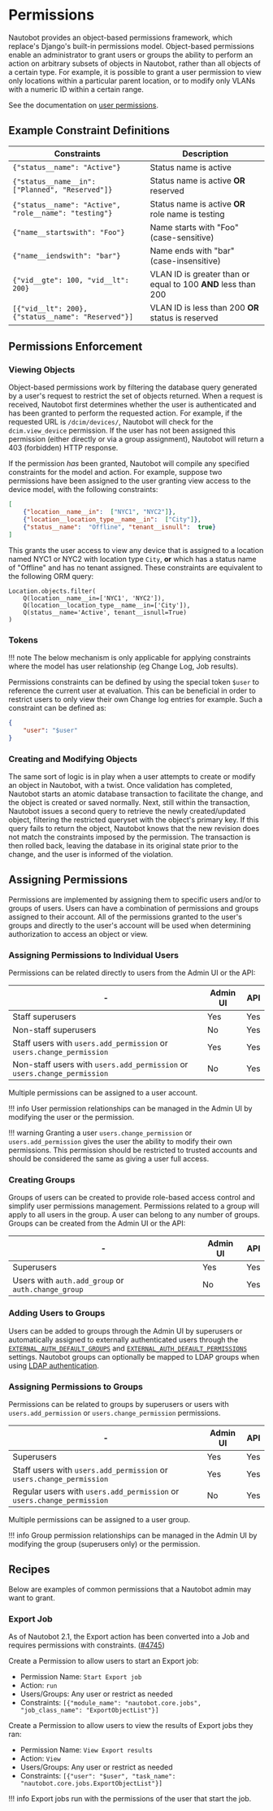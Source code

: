 # Permissions

Nautobot provides an object-based permissions framework, which replace's Django's built-in permissions model. Object-based permissions enable an administrator to grant users or groups the ability to perform an action on arbitrary subsets of objects in Nautobot, rather than all objects of a certain type. For example, it is possible to grant a user permission to view only locations within a particular parent location, or to modify only VLANs with a numeric ID within a certain range.

See the documentation on [user permissions](../../platform-functionality/users/objectpermission.md).

## Example Constraint Definitions

| Constraints                                           | Description                                                   |
|-------------------------------------------------------|---------------------------------------------------------------|
| `{"status__name": "Active"}`                          | Status name is active                                         |
| `{"status__name__in": ["Planned", "Reserved"]}`       | Status name is active **OR** reserved                         |
| `{"status__name": "Active", "role__name": "testing"}` | Status name is active **OR** role name is testing             |
| `{"name__startswith": "Foo"}`                         | Name starts with "Foo" (case-sensitive)                       |
| `{"name__iendswith": "bar"}`                          | Name ends with "bar" (case-insensitive)                       |
| `{"vid__gte": 100, "vid__lt": 200}`                   | VLAN ID is greater than or equal to 100 **AND** less than 200 |
| `[{"vid__lt": 200}, {"status__name": "Reserved"}]`    | VLAN ID is less than 200 **OR** status is reserved            |

## Permissions Enforcement

### Viewing Objects

Object-based permissions work by filtering the database query generated by a user's request to restrict the set of objects returned. When a request is received, Nautobot first determines whether the user is authenticated and has been granted to perform the requested action. For example, if the requested URL is `/dcim/devices/`, Nautobot will check for the `dcim.view_device` permission. If the user has not been assigned this permission (either directly or via a group assignment), Nautobot will return a 403 (forbidden) HTTP response.

If the permission _has_ been granted, Nautobot will compile any specified constraints for the model and action. For example, suppose two permissions have been assigned to the user granting view access to the device model, with the following constraints:

```json
[
    {"location__name__in":  ["NYC1", "NYC2"]},
    {"location__location_type__name__in":  ["City"]},
    {"status__name":  "Offline", "tenant__isnull":  true}
]
```

This grants the user access to view any device that is assigned to a location named NYC1 or NYC2 with location type `City`, **or** which has a status name of "Offline" and has no tenant assigned. These constraints are equivalent to the following ORM query:

```no-highlight
Location.objects.filter(
    Q(location__name__in=['NYC1', 'NYC2']),
    Q(location__location_type__name__in=['City']),
    Q(status__name='Active', tenant__isnull=True)
)
```

### Tokens

!!! note
    The below mechanism is only applicable for applying constraints where the model has user relationship (eg Change Log, Job results).

Permissions constraints can be defined by using the special token `$user` to reference the current user at evaluation. This can be beneficial in order to restrict users to only view their own Change log entries for example. Such a constraint can be defined as:

```json
{
    "user": "$user"
}
```

### Creating and Modifying Objects

The same sort of logic is in play when a user attempts to create or modify an object in Nautobot, with a twist. Once validation has completed, Nautobot starts an atomic database transaction to facilitate the change, and the object is created or saved normally. Next, still within the transaction, Nautobot issues a second query to retrieve the newly created/updated object, filtering the restricted queryset with the object's primary key. If this query fails to return the object, Nautobot knows that the new revision does not match the constraints imposed by the permission. The transaction is then rolled back, leaving the database in its original state prior to the change, and the user is informed of the violation.

## Assigning Permissions

Permissions are implemented by assigning them to specific users and/or to groups of users. Users can have a combination of permissions and groups assigned to their account. All of the permissions granted to the user's groups and directly to the user's account will be used when determining authorization to access an object or view.

### Assigning Permissions to Individual Users

Permissions can be related directly to users from the Admin UI or the API:

| -                                                                      | Admin UI | API |
| ---------------------------------------------------------------------- | -------- | --- |
| Staff superusers                                                         | Yes      | Yes |
| Non-staff superusers                                                     | No       | Yes |
| Staff users with `users.add_permission` or `users.change_permission`     | Yes      | Yes |
| Non-staff users with `users.add_permission` or `users.change_permission` | No       | Yes |

Multiple permissions can be assigned to a user account.

!!! info
    User permission relationships can be managed in the Admin UI by modifying the user or the permission.

!!! warning
    Granting a user `users.change_permission` or `users.add_permission` gives the user the ability to modify their own permissions. This permission should be restricted to trusted accounts and should be considered the same as giving a user full access.

### Creating Groups

Groups of users can be created to provide role-based access control and simplify user permissions management. Permissions related to a group will apply to all users in the group. A user can belong to any number of groups. Groups can be created from the Admin UI or the API:

| -                                                           | Admin UI | API |
| ----------------------------------------------------------- | -------- | --- |
| Superusers                                                  | Yes      | Yes |
| Users with `auth.add_group` or `auth.change_group`          | No       | Yes |

### Adding Users to Groups

Users can be added to groups through the Admin UI by superusers or automatically assigned to externally authenticated users through the [`EXTERNAL_AUTH_DEFAULT_GROUPS`](../configuration/settings.md#external_auth_default_groups) and [`EXTERNAL_AUTH_DEFAULT_PERMISSIONS`](../configuration/settings.md#external_auth_default_permissions) settings. Nautobot groups can optionally be mapped to LDAP groups when using [LDAP authentication](../configuration/authentication/ldap.md#user-groups-for-permissions).

### Assigning Permissions to Groups

Permissions can be related to groups by superusers or users with `users.add_permission` or `users.change_permission` permissions.

| -                                                                      | Admin UI | API |
| ---------------------------------------------------------------------- | -------- | --- |
| Superusers                                                             | Yes      | Yes |
| Staff users with `users.add_permission` or `users.change_permission`   | Yes      | Yes |
| Regular users with `users.add_permission` or `users.change_permission` | No       | Yes |

Multiple permissions can be assigned to a user group.

!!! info
    Group permission relationships can be managed in the Admin UI by modifying the group (superusers only) or the permission.

## Recipes

Below are examples of common permissions that a Nautobot admin may want to grant.

### Export Job

As of Nautobot 2.1, the Export action has been converted into a Job and requires
permissions with constraints. ([#4745](https://github.com/nautobot/nautobot/issues/4745))

Create a Permission to allow users to start an Export job:

- Permission Name: `Start Export job`
- Action: `run`
- Users/Groups: Any user or restrict as needed
- Constraints: `[{"module_name": "nautobot.core.jobs", "job_class_name": "ExportObjectList"}]`

Create a Permission to allow users to view the results of Export jobs they ran:

- Permission Name: `View Export results`
- Action: `View`
- Users/Groups: Any user or restrict as needed
- Constraints: `[{"user": "$user", "task_name": "nautobot.core.jobs.ExportObjectList"}]`

!!! info
    Export jobs run with the permissions of the user that start the job.
